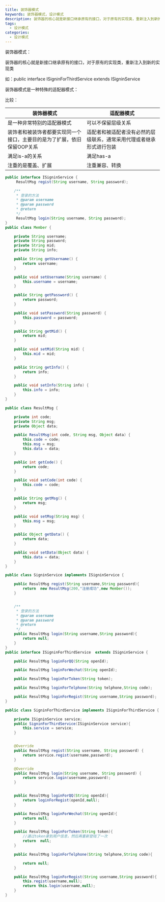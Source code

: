 ```yaml
---
title: 装饰器模式
keywords: 装饰器模式，设计模式
description: 装饰器的核心就是新接口继承原有的接口，对于原有的实现类，重新注入到新的实现类。
tags:
  - 设计模式
categories:
  - 设计模式
---
```


装饰器模式：

装饰器的核心就是新接口继承原有的接口，对于原有的实现类，重新注入到新的实现类

如：public interface ISigninForThirdService  extends ISigninService


装饰器模式是一种特殊的适配器模式：

比较：

| 装饰器模式                                                              | 适配器模式                                                           |
|-------------------------------------------------------------------------|----------------------------------------------------------------------|
| 是一种非常特别的适配器模式                                              | 可以不保留层级关系                                                   |
| 装饰者和被装饰者都要实现同一个接口，主要目的是为了扩展，依旧保留OOP关系 | 适配者和被适配者没有必然的层级联系，通常采用代理或者继承形式进行包装 |
| 满足is-a的关系                                                          | 满足has-a                                                            |
| 注重的是覆盖、扩展                                                      | 注重兼容、转换                                                       |

```java
public interface ISigninService {
     ResultMsg regist(String username, String password);

    /**
     * 登录的方法
     * @param username
     * @param password
     * @return
     */
     ResultMsg login(String username, String password);
}
public class Member {

    private String username;
    private String password;
    private String mid;
    private String info;

    public String getUsername() {
        return username;
    }

    public void setUsername(String username) {
        this.username = username;
    }

    public String getPassword() {
        return password;
    }

    public void setPassword(String password) {
        this.password = password;
    }

    public String getMid() {
        return mid;
    }

    public void setMid(String mid) {
        this.mid = mid;
    }

    public String getInfo() {
        return info;
    }

    public void setInfo(String info) {
        this.info = info;
    }
}

public class ResultMsg {

    private int code;
    private String msg;
    private Object data;

    public ResultMsg(int code, String msg, Object data) {
        this.code = code;
        this.msg = msg;
        this.data = data;
    }

    public int getCode() {
        return code;
    }

    public void setCode(int code) {
        this.code = code;
    }

    public String getMsg() {
        return msg;
    }

    public void setMsg(String msg) {
        this.msg = msg;
    }

    public Object getData() {
        return data;
    }

    public void setData(Object data) {
        this.data = data;
    }
}

public class SigninService implements ISigninService {

    public ResultMsg regist(String username,String password){
        return  new ResultMsg(200,"注册成功",new Member());
    }


    /**
     * 登录的方法
     * @param username
     * @param password
     * @return
     */
    public ResultMsg login(String username,String password){
        return null;
    }
}
public interface ISigninForThirdService  extends ISigninService {

    public ResultMsg loginForQQ(String openId);

    public ResultMsg loginForWechat(String openId);

    public ResultMsg loginForToken(String token);

    public ResultMsg loginForTelphone(String telphone,String code);

    public ResultMsg loginForRegist(String username,String password);
}

public class SigninForThirdService implements ISigninForThirdService {

    private ISigninService service;
    public SigninForThirdService(ISigninService service){
        this.service = service;
    }


    @Override
    public ResultMsg regist(String username, String password) {
        return service.regist(username,password);
    }

    @Override
    public ResultMsg login(String username, String password) {
        return service.login(username,password);
    }


    public ResultMsg loginForQQ(String openId){
        return loginForRegist(openId,null);
    }

    public ResultMsg loginForWechat(String openId){
        return null;
    }

    public ResultMsg loginForToken(String token){
        //通过token拿到用户信息，然后再重新登陆了一次
        return  null;
    }

    public ResultMsg loginForTelphone(String telphone,String code){

        return null;
    }

    public ResultMsg loginForRegist(String username,String password){
        this.regist(username,null);
        return this.login(username,null);
    }
}
```
